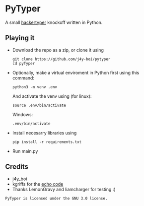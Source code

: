 # PyTyper
A small [hackertyper](https://hackertyper.net/) knockoff written in Python.

## Playing it
- Download the repo as a zip, or clone it using
  ```
  git clone https://github.com/j4y-boi/pytyper
  cd pyTyper
  ```
- Optionally, make a virtual enviroment in Python first using this command:
  ```
  python3 -m venv .env
  ```
  And activate the venv using (for linux):
  ```
  source .env/bin/activate
  ```
  Windows:
  ```
  .env/bin/activate
  ```  
- Install necesarry libraries using
  ```
  pip install -r requirements.txt
  ```
- Run main.py 

## Credits
- j4y_boi
- kgriffs for the [echo code](https://gist.github.com/kgriffs/5726314)
- Thanks LemonGravy and liamcharger for testing :)

```
PyTyper is licensed under the GNU 3.0 license.
```
